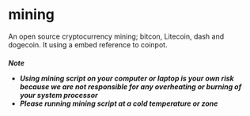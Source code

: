 # mining

An open source cryptocurrency mining; bitcon, Litecoin, dash and dogecoin. It using a embed reference to coinpot.
<h5>Note</5>
<ul>
  <li> Using mining script on your computer or laptop is your own risk because we are not responsible for any overheating or burning of your system processor</li> 
  <li>Please running mining script at a cold temperature or zone</li>
</ul>
